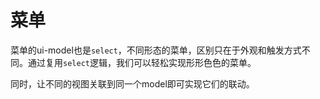 # 菜单

菜单的ui-model也是`select`，不同形态的菜单，区别只在于外观和触发方式不同。通过复用`select`逻辑，我们可以轻松实现形形色色的菜单。

同时，让不同的视图关联到同一个model即可实现它们的联动。
